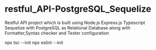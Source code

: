 # restful_API-PostgreSQL_Sequelize

Restful API project which is built using Node.js Express.js Typescript Sequelize with PostgreSQL as Relational Database along with Formatter,Syntax checker and Tester configuration

npx tsc --init
npx eslint --init
